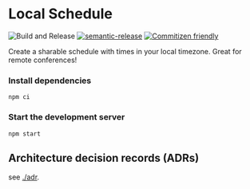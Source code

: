 # Local Schedule

![Build and Release](https://github.com/coderbyheart/localschedule/workflows/Build%20and%20Release/badge.svg?branch=saga)
[![semantic-release](https://img.shields.io/badge/%20%20%F0%9F%93%A6%F0%9F%9A%80-semantic--release-e10079.svg)](https://github.com/semantic-release/semantic-release)
[![Commitizen friendly](https://img.shields.io/badge/commitizen-friendly-brightgreen.svg)](http://commitizen.github.io/cz-cli/)

Create a sharable schedule with times in your local timezone. Great for remote
conferences!

### Install dependencies

    npm ci

### Start the development server

    npm start

## Architecture decision records (ADRs)

see [./adr](./adr).
